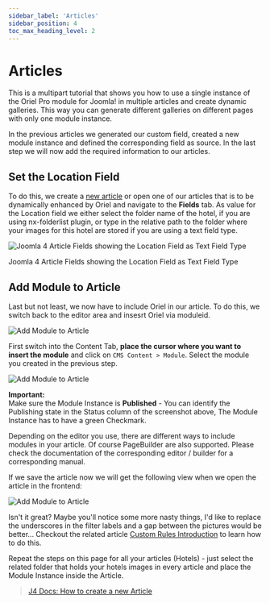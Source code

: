 ```yaml
---
sidebar_label: 'Articles'
sidebar_position: 4
toc_max_heading_level: 2
---
```


# Articles

<p class="alert alert--primary">This is a multipart tutorial that shows you how to use a single instance of the Oriel Pro module for Joomla! in multiple 
articles and create dynamic galleries. This way you can generate different galleries on different pages with only one 
module instance.</p>

In the previous articles we generated our custom field, created a new module instance and defined the corresponding
field as source. In the last step we will now add the required information to our articles.

## Set the Location Field

To do this, we create a [new article](https://docs.joomla.org/Special:MyLanguage/J4.x:Adding_a_New_Article) or open one
of our articles that is to be dynamically enhanced by Oriel and navigate
to the **Fields** tab. As value for the Location field we either select the folder name of the hotel, if you are using
nx-folderlist plugin, or
type in the relative path to the folder where your images for this hotel are stored if you are using a text field type.

<img src="/img/tutorials/oriel_hotels/j4_article_cf.png" alt="Joomla 4 Article Fields showing the Location Field as Text Field Type" className="bordered" />
<p class="text-center meta">Joomla 4 Article Fields showing the Location Field as Text Field Type</p>

## Add Module to Article

Last but not least, we now have to include Oriel in our article. To do this, we switch back to the editor area and
insesrt Oriel via moduleid.

<img src="/img/tutorials/oriel_hotels/add_module_to_article.png" alt="Add Module to Article" className="bordered" />

First switch into the Content Tab, **place the cursor where you want to insert the module** and click
on `CMS Content > Module`.
Select the module you created in the previous step.

<img src="/img/general/module_select_place_in_article.png" alt="Add Module to Article" className="bordered" />

<p class="alert alert--warning" role="alert">
    <strong>Important:</strong><br />Make sure the Module Instance is <b>Published</b> - You can identify the Publishing state in the Status column of the screenshot above, The Module Instance has to have a green Checkmark.
</p>

Depending on the editor you use, there are different ways to include modules in your article. Of course PageBuilder are
also supported. Please check the documentation of the corresponding editor / builder for a corresponding manual.

If we save the article now we will get the following view when we open the article in the frontend:

<img src="/img/tutorials/oriel_hotels/all_in_frontend.png" alt="Add Module to Article" className="bordered" />

Isn't it great? Maybe you'll notice some more nasty things, I'd like to replace the underscores in the filter labels and
a gap between the pictures would be better... Checkout the related article [Custom Rules Introduction](/oriel/custom-rules) to learn how to do this.

<p class="alert alert--primary" role="alert">
Repeat the steps on this page for all your articles (Hotels) - just select the related folder that holds your hotels images in every article and place the Module Instance inside the Article.
</p>

> [J4 Docs: How to create a new Article](https://docs.joomla.org/Special:MyLanguage/J4.x:Adding_a_New_Article)